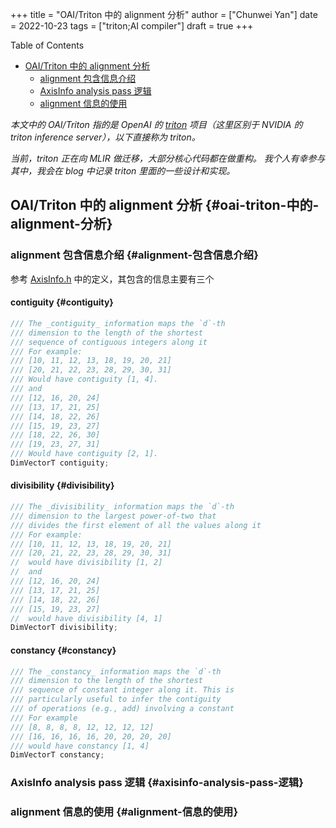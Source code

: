 +++
title = "OAI/Triton 中的 alignment 分析"
author = ["Chunwei Yan"]
date = 2022-10-23
tags = ["triton;AI compiler"]
draft = true
+++

<div class="ox-hugo-toc toc">

<div class="heading">Table of Contents</div>

- [OAI/Triton 中的 alignment 分析](#oai-triton-中的-alignment-分析)
    - [alignment 包含信息介绍](#alignment-包含信息介绍)
    - [AxisInfo analysis pass 逻辑](#axisinfo-analysis-pass-逻辑)
    - [alignment 信息的使用](#alignment-信息的使用)

</div>
<!--endtoc-->

_本文中的 OAI/Triton 指的是 OpenAI 的 [triton](https://github.com/openai/triton) 项目（这里区别于 NVIDIA 的 triton inference server），以下直接称为 triton。_

_当前，triton 正在向 MLIR 做迁移，大部分核心代码都在做重构。_
_我个人有幸参与其中，我会在 blog 中记录 triton 里面的一些设计和实现。_


## OAI/Triton 中的 alignment 分析 {#oai-triton-中的-alignment-分析}


### alignment 包含信息介绍 {#alignment-包含信息介绍}

参考 [AxisInfo.h](https://github.com/openai/triton/blob/triton-mlir/include/triton/Analysis/AxisInfo.h) 中的定义，其包含的信息主要有三个


#### contiguity {#contiguity}

```C++
/// The _contiguity_ information maps the `d`-th
/// dimension to the length of the shortest
/// sequence of contiguous integers along it
/// For example:
/// [10, 11, 12, 13, 18, 19, 20, 21]
/// [20, 21, 22, 23, 28, 29, 30, 31]
/// Would have contiguity [1, 4].
/// and
/// [12, 16, 20, 24]
/// [13, 17, 21, 25]
/// [14, 18, 22, 26]
/// [15, 19, 23, 27]
/// [18, 22, 26, 30]
/// [19, 23, 27, 31]
/// Would have contiguity [2, 1].
DimVectorT contiguity;
```


#### divisibility {#divisibility}

```C++
/// The _divisibility_ information maps the `d`-th
/// dimension to the largest power-of-two that
/// divides the first element of all the values along it
/// For example:
/// [10, 11, 12, 13, 18, 19, 20, 21]
/// [20, 21, 22, 23, 28, 29, 30, 31]
//  would have divisibility [1, 2]
//  and
/// [12, 16, 20, 24]
/// [13, 17, 21, 25]
/// [14, 18, 22, 26]
/// [15, 19, 23, 27]
//  would have divisibility [4, 1]
DimVectorT divisibility;
```


#### constancy {#constancy}

```C++
/// The _constancy_ information maps the `d`-th
/// dimension to the length of the shortest
/// sequence of constant integer along it. This is
/// particularly useful to infer the contiguity
/// of operations (e.g., add) involving a constant
/// For example
/// [8, 8, 8, 8, 12, 12, 12, 12]
/// [16, 16, 16, 16, 20, 20, 20, 20]
/// would have constancy [1, 4]
DimVectorT constancy;
```


### AxisInfo analysis pass 逻辑 {#axisinfo-analysis-pass-逻辑}


### alignment 信息的使用 {#alignment-信息的使用}
